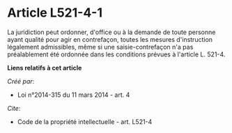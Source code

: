 # Article L521-4-1

La juridiction peut ordonner, d'office ou à la demande de toute personne ayant qualité pour agir en contrefaçon, toutes les
mesures d'instruction légalement admissibles, même si une saisie-contrefaçon n'a pas préalablement été ordonnée dans les
conditions prévues à l'article L. 521-4.

**Liens relatifs à cet article**

_Créé par_:

  - Loi n°2014-315 du 11 mars 2014 - art. 4

_Cite_:

  - Code de la propriété intellectuelle - art. L521-4
